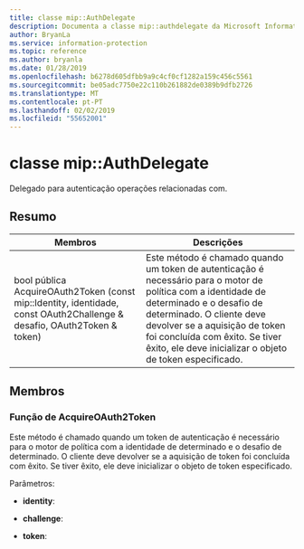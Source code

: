 ```yaml
---
title: classe mip::AuthDelegate
description: Documenta a classe mip::authdelegate da Microsoft Information Protection (MIP) SDK.
author: BryanLa
ms.service: information-protection
ms.topic: reference
ms.author: bryanla
ms.date: 01/28/2019
ms.openlocfilehash: b6278d605dfbb9a9c4cf0cf1282a159c456c5561
ms.sourcegitcommit: be05adc7750e22c110b261882de0389b9dfb2726
ms.translationtype: MT
ms.contentlocale: pt-PT
ms.lasthandoff: 02/02/2019
ms.locfileid: "55652001"
---
```

# <a name="class-mipauthdelegate"></a>classe mip::AuthDelegate 
Delegado para autenticação operações relacionadas com.
  
## <a name="summary"></a>Resumo
 Membros                        | Descrições                                
--------------------------------|---------------------------------------------
bool pública AcquireOAuth2Token (const mip::Identity, identidade, const OAuth2Challenge & desafio, OAuth2Token & token)  |  Este método é chamado quando um token de autenticação é necessário para o motor de política com a identidade de determinado e o desafio de determinado. O cliente deve devolver se a aquisição de token foi concluída com êxito. Se tiver êxito, ele deve inicializar o objeto de token especificado.
  
## <a name="members"></a>Membros
  
### <a name="acquireoauth2token-function"></a>Função de AcquireOAuth2Token
Este método é chamado quando um token de autenticação é necessário para o motor de política com a identidade de determinado e o desafio de determinado. O cliente deve devolver se a aquisição de token foi concluída com êxito. Se tiver êxito, ele deve inicializar o objeto de token especificado.

Parâmetros:  
* **identity**: 


* **challenge**: 


* **token**:

